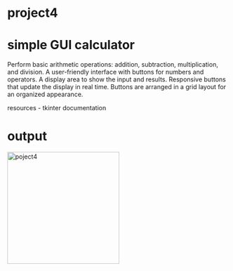 # project4
# simple GUI calculator
Perform basic arithmetic operations: addition, subtraction, multiplication, and division.
A user-friendly interface with buttons for numbers and operators.
A display area to show the input and results.
Responsive buttons that update the display in real time.
Buttons are arranged in a grid layout for an organized appearance.

resources - tkinter documentation
# output


<img width="255" alt="poject4" src="https://github.com/user-attachments/assets/f384f7ea-d89c-4d9a-bf0f-4c62aa86c004">

